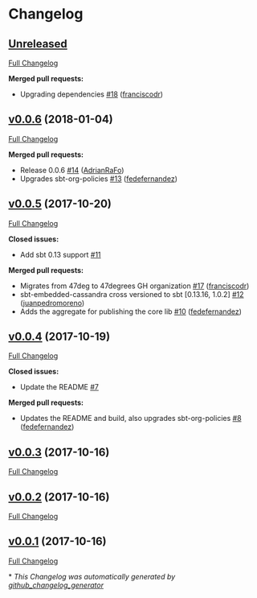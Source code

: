# Changelog

## [Unreleased](https://github.com/47degrees/sbt-embedded-cassandra/tree/HEAD)

[Full Changelog](https://github.com/47degrees/sbt-embedded-cassandra/compare/v0.0.6...HEAD)

**Merged pull requests:**

- Upgrading dependencies [\#18](https://github.com/47degrees/sbt-embedded-cassandra/pull/18) ([franciscodr](https://github.com/franciscodr))

## [v0.0.6](https://github.com/47degrees/sbt-embedded-cassandra/tree/v0.0.6) (2018-01-04)

[Full Changelog](https://github.com/47degrees/sbt-embedded-cassandra/compare/v0.0.5...v0.0.6)

**Merged pull requests:**

- Release 0.0.6 [\#14](https://github.com/47degrees/sbt-embedded-cassandra/pull/14) ([AdrianRaFo](https://github.com/AdrianRaFo))
- Upgrades sbt-org-policies [\#13](https://github.com/47degrees/sbt-embedded-cassandra/pull/13) ([fedefernandez](https://github.com/fedefernandez))

## [v0.0.5](https://github.com/47degrees/sbt-embedded-cassandra/tree/v0.0.5) (2017-10-20)

[Full Changelog](https://github.com/47degrees/sbt-embedded-cassandra/compare/v0.0.4...v0.0.5)

**Closed issues:**

- Add sbt 0.13 support [\#11](https://github.com/47degrees/sbt-embedded-cassandra/issues/11)

**Merged pull requests:**

- Migrates from 47deg to 47degrees GH organization [\#17](https://github.com/47degrees/sbt-embedded-cassandra/pull/17) ([franciscodr](https://github.com/franciscodr))
- sbt-embedded-cassandra cross versioned to sbt \[0.13.16, 1.0.2\] [\#12](https://github.com/47degrees/sbt-embedded-cassandra/pull/12) ([juanpedromoreno](https://github.com/juanpedromoreno))
- Adds the aggregate for publishing the core lib [\#10](https://github.com/47degrees/sbt-embedded-cassandra/pull/10) ([fedefernandez](https://github.com/fedefernandez))

## [v0.0.4](https://github.com/47degrees/sbt-embedded-cassandra/tree/v0.0.4) (2017-10-19)

[Full Changelog](https://github.com/47degrees/sbt-embedded-cassandra/compare/v0.0.3...v0.0.4)

**Closed issues:**

- Update the README [\#7](https://github.com/47degrees/sbt-embedded-cassandra/issues/7)

**Merged pull requests:**

- Updates the README and build, also upgrades sbt-org-policies [\#8](https://github.com/47degrees/sbt-embedded-cassandra/pull/8) ([fedefernandez](https://github.com/fedefernandez))

## [v0.0.3](https://github.com/47degrees/sbt-embedded-cassandra/tree/v0.0.3) (2017-10-16)

[Full Changelog](https://github.com/47degrees/sbt-embedded-cassandra/compare/v0.0.2...v0.0.3)

## [v0.0.2](https://github.com/47degrees/sbt-embedded-cassandra/tree/v0.0.2) (2017-10-16)

[Full Changelog](https://github.com/47degrees/sbt-embedded-cassandra/compare/v0.0.1...v0.0.2)

## [v0.0.1](https://github.com/47degrees/sbt-embedded-cassandra/tree/v0.0.1) (2017-10-16)

[Full Changelog](https://github.com/47degrees/sbt-embedded-cassandra/compare/18bc2193d2eaa6ab67468ea3d7d003334c5568f0...v0.0.1)



\* *This Changelog was automatically generated by [github_changelog_generator](https://github.com/github-changelog-generator/github-changelog-generator)*
